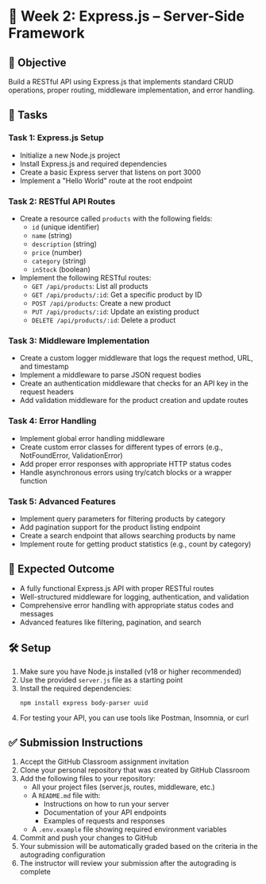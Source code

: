 # 🚂 Week 2: Express.js – Server-Side Framework

## 🚀 Objective
Build a RESTful API using Express.js that implements standard CRUD operations, proper routing, middleware implementation, and error handling.

## 📂 Tasks

### Task 1: Express.js Setup
- Initialize a new Node.js project
- Install Express.js and required dependencies
- Create a basic Express server that listens on port 3000
- Implement a "Hello World" route at the root endpoint

### Task 2: RESTful API Routes
- Create a resource called `products` with the following fields:
  - `id` (unique identifier)
  - `name` (string)
  - `description` (string)
  - `price` (number)
  - `category` (string)
  - `inStock` (boolean)
- Implement the following RESTful routes:
  - `GET /api/products`: List all products
  - `GET /api/products/:id`: Get a specific product by ID
  - `POST /api/products`: Create a new product
  - `PUT /api/products/:id`: Update an existing product
  - `DELETE /api/products/:id`: Delete a product

### Task 3: Middleware Implementation
- Create a custom logger middleware that logs the request method, URL, and timestamp
- Implement a middleware to parse JSON request bodies
- Create an authentication middleware that checks for an API key in the request headers
- Add validation middleware for the product creation and update routes

### Task 4: Error Handling
- Implement global error handling middleware
- Create custom error classes for different types of errors (e.g., NotFoundError, ValidationError)
- Add proper error responses with appropriate HTTP status codes
- Handle asynchronous errors using try/catch blocks or a wrapper function

### Task 5: Advanced Features
- Implement query parameters for filtering products by category
- Add pagination support for the product listing endpoint
- Create a search endpoint that allows searching products by name
- Implement route for getting product statistics (e.g., count by category)

## 🧪 Expected Outcome
- A fully functional Express.js API with proper RESTful routes
- Well-structured middleware for logging, authentication, and validation
- Comprehensive error handling with appropriate status codes and messages
- Advanced features like filtering, pagination, and search

## 🛠️ Setup
1. Make sure you have Node.js installed (v18 or higher recommended)
2. Use the provided `server.js` file as a starting point
3. Install the required dependencies:
   ```
   npm install express body-parser uuid
   ```
4. For testing your API, you can use tools like Postman, Insomnia, or curl

## ✅ Submission Instructions
1. Accept the GitHub Classroom assignment invitation
2. Clone your personal repository that was created by GitHub Classroom
3. Add the following files to your repository:
   - All your project files (server.js, routes, middleware, etc.)
   - A `README.md` file with:
     - Instructions on how to run your server
     - Documentation of your API endpoints
     - Examples of requests and responses
   - A `.env.example` file showing required environment variables
4. Commit and push your changes to GitHub
5. Your submission will be automatically graded based on the criteria in the autograding configuration
6. The instructor will review your submission after the autograding is complete 